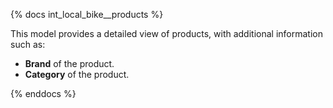 {% docs int_local_bike__products %}

This model provides a detailed view of products, with additional information such as:
- **Brand** of the product.
- **Category** of the product.

{% enddocs %}